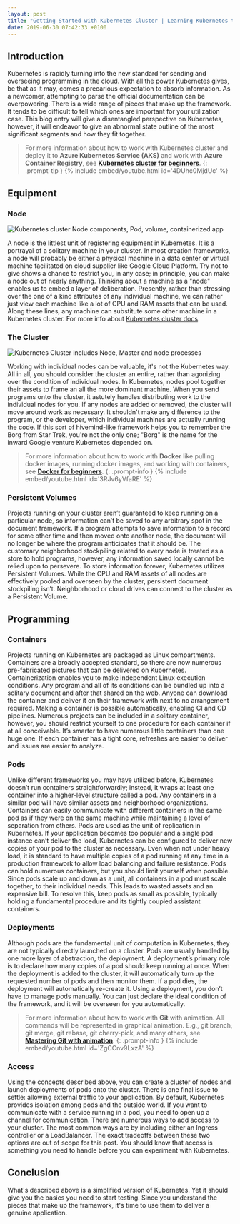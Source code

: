 ```yaml
---
layout: post
title: "Getting Started with Kubernetes Cluster | Learning Kubernetes the Easy Way | Fundamentals of Kubernetes Architecture"
date: 2019-06-30 07:42:33 +0100
---
```


## Introduction

Kubernetes is rapidly turning into the new standard for sending and overseeing programming in the cloud. With all the power Kubernetes gives, be that as it may, comes a precarious expectation to absorb information. As a newcomer, attempting to parse the official documentation can be overpowering. There is a wide range of pieces that make up the framework. It tends to be difficult to tell which ones are important for your utilization case. This blog entry will give a disentangled perspective on Kubernetes, however, it will endeavor to give an abnormal state outline of the most significant segments and how they fit together.


>For more information about how to work with Kubernetes cluster and deploy it to **Azure Kubernetes Service (AKS)** and work with **Azure Container Registry**, see **[Kubernetes cluster for beginners](https://mohamedradwan-devops.github.io/posts/getting-started-with-kubernetes-cluster-ci-cd-for-azure-kubernetes-service/)**.
{: .prompt-tip }
{% include embed/youtube.html id='4DUhc0MjdUc' %}


## Equipment

### Node

![Kubernetes cluster Node components, Pod, volume, containerized app](/assets/images/2019/06/Node-1024x878.jpg)

A node is the littlest unit of registering equipment in Kubernetes. It is a portrayal of a solitary machine in your cluster. In most creation frameworks, a node will probably be either a physical machine in a data center or virtual machine facilitated on cloud supplier like Google Cloud Platform. Try not to give shows a chance to restrict you, in any case; in principle, you can make a node out of nearly anything. Thinking about a machine as a "node" enables us to embed a layer of deliberation. Presently, rather than stressing over the one of a kind attributes of any individual machine, we can rather just view each machine like a lot of CPU and RAM assets that can be used. Along these lines, any machine can substitute some other machine in a Kubernetes cluster. For more info about [Kubernetes cluster docs](https://kubernetes.io/docs/concepts/).

### The Cluster

![Kubernetes Cluster includes Node, Master and node processes](/assets/images/2019/06/Cluster-1024x828.jpg)

Working with individual nodes can be valuable, it's not the Kubernetes way. All in all, you should consider the cluster an entire, rather than agonizing over the condition of individual nodes. In Kubernetes, nodes pool together their assets to frame an all the more dominant machine. When you send programs onto the cluster, it astutely handles distributing work to the individual nodes for you. If any nodes are added or removed, the cluster will move around work as necessary. It shouldn't make any difference to the program, or the developer, which individual machines are actually running the code. If this sort of hivemind-like framework helps you to remember the Borg from Star Trek, you're not the only one; "Borg" is the name for the inward Google venture Kubernetes depended on.


>For more information about how to work with **Docker** like pulling docker images, running docker images, and working with containers, see **[Docker for beginners](https://mohamedradwan-devops.github.io/posts/docker-for-beginners-step-by-step-tutorial/)**.
{: .prompt-info }
{% include embed/youtube.html id='3RJv6yVfaRE' %}


### Persistent Volumes

Projects running on your cluster aren’t guaranteed to keep running on a particular node, so information can’t be saved to any arbitrary spot in the document framework. If a program attempts to save information to a record for some other time and then moved onto another node, the document will no longer be where the program anticipates that it should be. The customary neighborhood stockpiling related to every node is treated as a store to hold programs, however, any information saved locally cannot be relied upon to persevere. To store information forever, Kubernetes utilizes Persistent Volumes. While the CPU and RAM assets of all nodes are effectively pooled and overseen by the cluster, persistent document stockpiling isn’t. Neighborhood or cloud drives can connect to the cluster as a Persistent Volume.

## Programming

### Containers

Projects running on Kubernetes are packaged as Linux compartments. Containers are a broadly accepted standard, so there are now numerous pre-fabricated pictures that can be delivered on Kubernetes. Containerization enables you to make independent Linux execution conditions. Any program and all of its conditions can be bundled up into a solitary document and after that shared on the web. Anyone can download the container and deliver it on their framework with next to no arrangement required. Making a container is possible automatically, enabling CI and CD pipelines. Numerous projects can be included in a solitary container, however, you should restrict yourself to one procedure for each container if at all conceivable. It’s smarter to have numerous little containers than one huge one. If each container has a tight core, refreshes are easier to deliver and issues are easier to analyze.

### Pods

Unlike different frameworks you may have utilized before, Kubernetes doesn’t run containers straightforwardly; instead, it wraps at least one container into a higher-level structure called a pod. Any containers in a similar pod will have similar assets and neighborhood organizations. Containers can easily communicate with different containers in the same pod as if they were on the same machine while maintaining a level of separation from others. Pods are used as the unit of replication in Kubernetes. If your application becomes too popular and a single pod instance can’t deliver the load, Kubernetes can be configured to deliver new copies of your pod to the cluster as necessary. Even when not under heavy load, it is standard to have multiple copies of a pod running at any time in a production framework to allow load balancing and failure resistance. Pods can hold numerous containers, but you should limit yourself when possible. Since pods scale up and down as a unit, all containers in a pod must scale together, to their individual needs. This leads to wasted assets and an expensive bill. To resolve this, keep pods as small as possible, typically holding a fundamental procedure and its tightly coupled assistant containers.

### Deployments

Although pods are the fundamental unit of computation in Kubernetes, they are not typically directly launched on a cluster. Pods are usually handled by one more layer of abstraction, the deployment. A deployment’s primary role is to declare how many copies of a pod should keep running at once. When the deployment is added to the cluster, it will automatically turn up the requested number of pods and then monitor them. If a pod dies, the deployment will automatically re-create it. Using a deployment, you don’t have to manage pods manually. You can just declare the ideal condition of the framework, and it will be overseen for you automatically.


>For more information about how to work with **Git** with animation. All commands will be represented in graphical animation. E.g., git branch, git merge, git rebase, git cherry-pick, and many others, see **[Mastering Git with animation](https://mohamedradwan-devops.github.io/posts/mastering-git-from-beginner-to-advanced-step-by-step-with-graphical-animation-commands/)**.
{: .prompt-info }
{% include embed/youtube.html id='ZgCCnv9LxzA' %}


### Access

Using the concepts described above, you can create a cluster of nodes and launch deployments of pods onto the cluster. There is one final issue to settle: allowing external traffic to your application. By default, Kubernetes provides isolation among pods and the outside world. If you want to communicate with a service running in a pod, you need to open up a channel for communication. There are numerous ways to add access to your cluster. The most common ways are by including either an Ingress controller or a LoadBalancer. The exact tradeoffs between these two options are out of scope for this post. You should know that access is something you need to handle before you can experiment with Kubernetes.

## Conclusion

What's described above is a simplified version of Kubernetes. Yet it should give you the basics you need to start testing. Since you understand the pieces that make up the framework, it's time to use them to deliver a genuine application.